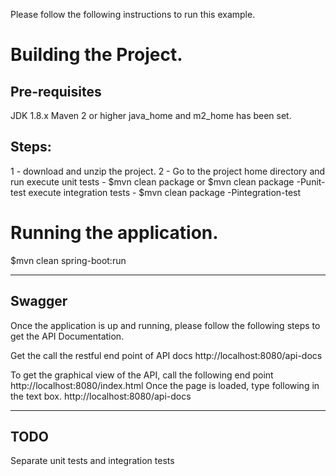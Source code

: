 Please follow the following instructions to run this example.

Building the Project.
====================

Pre-requisites
--------------
JDK 1.8.x
Maven 2 or higher
java_home and m2_home has been set.

Steps:
------
1 - download and unzip the project.
2 - Go to the project home directory and run
    execute unit tests - $mvn clean package or $mvn clean package -Punit-test
    execute integration tests - $mvn clean package -Pintegration-test

Running the application.
========================
$mvn clean spring-boot:run

------------------------------------
Swagger 
------------------------------------
Once the application is up and running, please follow the following steps to get the API Documentation.

Get the call the restful end point of API docs
    http://localhost:8080/api-docs
    
To get the graphical view of the API, call the following end point
    http://localhost:8080/index.html
        Once the page is loaded, type following in the text box.
            http://localhost:8080/api-docs
            
                      
------------------------------------
TODO
------------------------------------
Separate unit tests and integration tests